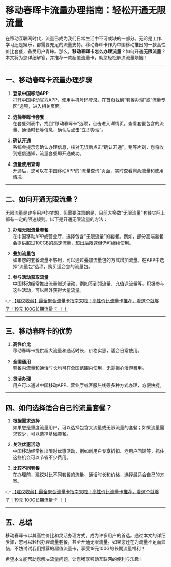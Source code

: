 # 移动春晖卡流量办理指南：轻松开通无限流量

在移动互联网时代，流量已成为我们日常生活中不可或缺的一部分。无论是工作、学习还是娱乐，都需要充足的流量支持。移动春晖卡作为中国移动推出的一款高性价比套餐，备受用户青睐。那么，**移动春晖卡怎么办理流量**？如何开通**无限流量**？本文将为您详细解答，并推荐一款超值流量卡，助您轻松解决流量烦恼！

---

## 一、移动春晖卡流量办理步骤

1. **登录中国移动APP**  
   打开中国移动官方APP，使用手机号码登录。在首页找到“套餐办理”或“流量专区”选项，进入相关页面。

2. **选择春晖卡套餐**  
   在套餐列表中，找到“移动春晖卡”选项，点击进入详情页。查看套餐包含的流量、通话时长等信息，确认后点击“立即办理”。

3. **确认开通**  
   系统会提示您确认办理信息，核对无误后点击“确认开通”。稍等片刻，您将收到短信通知，流量套餐即开通成功。

4. **流量使用查询**  
   开通后，您可以在中国移动APP的“流量查询”页面，实时查看剩余流量和使用情况。

---

## 二、如何开通无限流量？

无限流量是许多用户的梦想，但需要注意的是，目前大多数“无限流量”套餐实际上都有一定的限速规则。以下是开通无限流量的方法：

1. **办理无限流量套餐**  
   在中国移动APP或营业厅，选择包含“无限流量”的套餐。例如，部分高端套餐会提供超过100GB的高速流量，超出后限速但仍可继续使用。

2. **叠加流量包**  
   如果您的套餐流量不够用，可以通过叠加流量包的方式增加流量。在APP中选择“流量包”选项，购买适合您的流量包。

3. **参与活动获取流量**  
   中国移动经常推出流量赠送活动，例如签到领流量、充值送流量等。积极参与这些活动，可以额外获得大量流量。

👉 [【建议收藏】最全聚合流量卡指南来啦！高性价比流量卡推荐，看这个就够了！19元 100G长期流量卡 ！！](https://bit.ly/Liuliangka)

---

## 三、移动春晖卡的优势

1. **高性价比**  
   移动春晖卡提供超大流量和通话时长，价格实惠，适合日常使用。

2. **全国通用**  
   套餐内流量和通话时长均可在全国范围内使用，无需担心漫游费用。

3. **灵活办理**  
   用户可以通过中国移动APP、营业厅或客服热线等多种方式办理，方便快捷。

---

## 四、如何选择适合自己的流量套餐？

1. **根据需求选择**  
   如果您是重度流量用户，可以选择包含大流量或无限流量的套餐；如果流量需求较少，可以选择基础套餐。

2. **关注优惠活动**  
   中国移动经常推出限时优惠活动，例如新用户专享折扣、老用户回馈等，抓住这些机会可以节省不少费用。

3. **比较不同套餐**  
   在办理前，建议对比不同套餐的流量、通话时长和价格，选择最适合自己的方案。

👉 [【建议收藏】最全聚合流量卡指南来啦！高性价比流量卡推荐，看这个就够了！19元 100G长期流量卡 ！！](https://bit.ly/Liuliangka)

---

## 五、总结

移动春晖卡以其高性价比和灵活办理方式，成为许多用户的首选。通过本文的详细步骤，您可以轻松办理流量套餐，甚至开通无限流量。如果您还在为流量不足而烦恼，不妨试试我们推荐的超值流量卡，享受19元100G的长期流量福利！

希望本文能帮助您解决流量问题，让您畅享移动互联网的便利与乐趣！